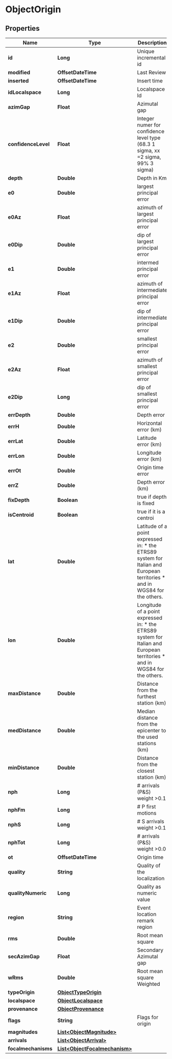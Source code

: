 

# ObjectOrigin


## Properties

| Name | Type | Description | Notes |
|------------ | ------------- | ------------- | -------------|
|**id** | **Long** | Unique incremental id | bigint(20) |  [optional] [readonly] |
|**modified** | **OffsetDateTime** | Last Review | timestamp |  [optional] [readonly] |
|**inserted** | **OffsetDateTime** | Insert time | timestamp |  [optional] [readonly] |
|**idLocalspace** | **Long** | Localspace Id | bigint(19) |  [optional] |
|**azimGap** | **Float** | Azimutal gap | float4 |  [optional] |
|**confidenceLevel** | **Float** | Integer numer for confidence level type (68.3 1 sigma, xx &#x3D;2 sigma, 99% 3 sigma) | decimal(5.2) |  [optional] |
|**depth** | **Double** | Depth in Km | double |  |
|**e0** | **Double** | largest principal error | double |  [optional] |
|**e0Az** | **Float** | azimuth of largest principal error | double |  [optional] |
|**e0Dip** | **Double** | dip of largest principal error | double |  [optional] |
|**e1** | **Double** | intermed principal error | double |  [optional] |
|**e1Az** | **Float** | azimuth of intermediate principal error | double |  [optional] |
|**e1Dip** | **Double** | dip of intermediate principal error | double |  [optional] |
|**e2** | **Double** | smallest principal error | double |  [optional] |
|**e2Az** | **Float** | azimuth of smallest principal error | double |  [optional] |
|**e2Dip** | **Long** | dip of smallest principal error | double |  [optional] |
|**errDepth** | **Double** | Depth error | double |  [optional] |
|**errH** | **Double** | Horizontal error (km) | double |  [optional] |
|**errLat** | **Double** | Latitude error (km) | double |  [optional] |
|**errLon** | **Double** | Longitude error (km) | double |  [optional] |
|**errOt** | **Double** | Origin time error | double |  [optional] |
|**errZ** | **Double** | Depth error (km) | double |  [optional] |
|**fixDepth** | **Boolean** | true if depth is fixed | boolean |  [optional] |
|**isCentroid** | **Boolean** | true if it is a centroi | boolean |  [optional] |
|**lat** | **Double** | Latitude of a point expressed in:  * the ETRS89 system for Italian and European territories * and in WGS84 for the others. |  |
|**lon** | **Double** | Longitude of a point expressed in:  * the ETRS89 system for Italian and European territories * and in WGS84 for the others. |  |
|**maxDistance** | **Double** | Distance from the furthest station (km) | double |  [optional] |
|**medDistance** | **Double** | Median distance from the epicenter to the used stations (km) | double |  [optional] |
|**minDistance** | **Double** | Distance from the closest station (km) | double |  [optional] |
|**nph** | **Long** | # arrivals (P&amp;S) weight &gt;0.1 | int(11) |  [optional] |
|**nphFm** | **Long** | # P first motions | int(11) |  [optional] |
|**nphS** | **Long** | # S arrivals weight &gt;0.1 | int(11) |  [optional] |
|**nphTot** | **Long** | # arrivals (P&amp;S) weight &gt;0.0 | int(11) |  [optional] |
|**ot** | **OffsetDateTime** | Origin time | datetime(3) |  |
|**quality** | **String** | Quality of the localization | char(2) |  [optional] |
|**qualityNumeric** | **Long** | Quality as numeric value | int(10) |  [optional] |
|**region** | **String** | Event location remark region | varchar(255) |  [optional] |
|**rms** | **Double** | Root mean square | double |  [optional] |
|**secAzimGap** | **Float** | Secondary Azimutal gap | double |  [optional] |
|**wRms** | **Double** | Root mean square Weighted | double |  [optional] |
|**typeOrigin** | [**ObjectTypeOrigin**](ObjectTypeOrigin.md) |  |  [optional] |
|**localspace** | [**ObjectLocalspace**](ObjectLocalspace.md) |  |  [optional] |
|**provenance** | [**ObjectProvenance**](ObjectProvenance.md) |  |  [optional] |
|**flags** | **String** | Flags for origin | varchar(255) |  [optional] [readonly] |
|**magnitudes** | [**List&lt;ObjectMagnitude&gt;**](ObjectMagnitude.md) |  |  [optional] |
|**arrivals** | [**List&lt;ObjectArrival&gt;**](ObjectArrival.md) |  |  [optional] |
|**focalmechanisms** | [**List&lt;ObjectFocalmechanism&gt;**](ObjectFocalmechanism.md) |  |  [optional] |




